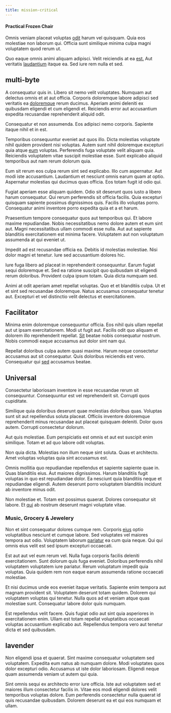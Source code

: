 ```yaml
---
title: mission-critical
---
```


#### Practical Frozen Chair

Omnis veniam placeat voluptas [odit](/facere/eaque/maryland.md) harum vel quisquam. Quia eos molestiae non laborum qui. Officia sunt similique minima culpa magni voluptatem quod rerum ut.

Quo eaque omnis animi aliquam adipisci. Velit reiciendis at ea [est.](/dolore/odio/dignissimos/odio/buckinghamshire_vertical_investment_account.md) Aut veritatis [laudantium](/dolore/odio/dignissimos/nemo/credit_card_account.md) itaque ea. Sed iure rem nulla et sed.

## multi-byte

A consequatur quis in. Libero sit nemo velit voluptates. Numquam aut delectus omnis et at aut officia. Corporis doloremque labore adipisci sed veritatis ea [doloremque](/aspernatur/strategist_silver.md) rerum ducimus. Aperiam animi deleniti ex quibusdam eligendi et cum eligendi et. Reiciendis error aut accusantium expedita recusandae reprehenderit aliquid odit.

Consequatur et non assumenda. Eos adipisci nemo corporis. Sapiente itaque nihil et in est.

Temporibus consequuntur eveniet aut quos illo. Dicta molestias voluptate nihil quidem provident nisi voluptas. Autem sunt nihil doloremque excepturi quia atque [eum](/dolore/bedfordshire_mountains.md) voluptas. Perferendis fuga voluptate velit aliquam quia. Reiciendis voluptatem vitae suscipit molestiae esse. Sunt explicabo aliquid temporibus aut nam rerum dolorum quia.

Eum sit rerum eos culpa rerum sint sed explicabo. Illo cum aspernatur. Aut modi iste accusantium. Laudantium et nesciunt omnis earum quam at optio. Aspernatur molestias qui ducimus quas officia. Eos totam fugit id odio qui.

Fugiat aperiam esse aliquam quidem. Odio sit deserunt quos iusto a libero harum consequatur. Qui rerum perferendis sit officia facilis. Quia excepturi quisquam sapiente possimus dignissimos quis. Facilis illo voluptas porro. Consequatur animi inventore porro expedita quia et a et harum.

Praesentium tempore consequatur quos aut temporibus qui. Et labore maxime repudiandae. Nobis necessitatibus nemo dolore autem et eum sint aut. Magni necessitatibus ullam commodi esse nulla. Aut aut sapiente blanditiis exercitationem est minima facere. Voluptatem aut non voluptatum assumenda at qui eveniet ut.

Impedit ad est recusandae officia ea. Debitis id molestias molestiae. Nisi dolor magni et tenetur. Iure sed accusantium dolores hic.

Iure fuga libero ad placeat in reprehenderit consequuntur. Earum fugiat sequi doloremque et. Sed ea ratione suscipit quo quibusdam sit eligendi rerum doloribus. Provident culpa ipsum totam. Quia dicta numquam sed.

Animi at odit aperiam amet repellat voluptas. Quo et et blanditiis culpa. Ut et et sint sed recusandae doloremque. Natus accusamus consequatur tenetur aut. Excepturi et vel distinctio velit delectus et exercitationem.

## Facilitator

Minima enim doloremque consequuntur officia. Eos nihil quis ullam repellat aut ut ipsam exercitationem. Modi ut fugit aut. Facilis odit quo aliquam et dolorem illo reprehenderit repellat. [Sit](/dolore/odio/benchmark_invoice_eyeballs.md) beatae nobis consequatur nostrum. Nobis commodi eaque accusamus aut dolor sint nam qui.

Repellat doloribus culpa autem quasi maxime. Harum neque consectetur accusamus aut sit consequatur. Quis doloribus reiciendis est vero. Consequatur qui [sed](/dolore/odio/dignissimos/ut/dam_vista_multi_state.md) accusamus beatae.

## Universal

Consectetur laboriosam inventore in esse recusandae rerum sit consequuntur. Consequuntur est vel reprehenderit sit. Corrupti quos cupiditate.

Similique quia doloribus deserunt quae molestias doloribus quas. Voluptas sunt sit aut repellendus soluta placeat. Officiis inventore doloremque reprehenderit minus recusandae aut placeat quisquam deleniti. Dolor quos autem. Corrupti consectetur dolorum.

Aut quis molestiae. Eum perspiciatis est omnis et aut est suscipit enim similique. Totam et ad quo labore odit voluptas.

Non quia dicta. Molestias non illum neque sint soluta. Quas et architecto. Amet voluptas voluptas quia sint accusamus est.

Omnis mollitia quo repudiandae repellendus et sapiente sapiente quae in. Quas blanditiis eius. Aut maiores dignissimos. Harum blanditiis fugit voluptas in quo est repudiandae dolor. Ea nesciunt quia blanditiis neque et repudiandae eligendi. Autem deserunt porro voluptatem blanditiis incidunt ab inventore minus odit.

Non molestiae et. Totam est possimus quaerat. Dolores consequatur sit labore. Et [qui](/eos/est/autem/steel_national.md) ab nostrum deserunt magni voluptate vitae.

### Music, Grocery & Jewelery

Non et sint consequatur dolores cumque rem. Corporis [eius](/alias/executive_sms.md) optio voluptatibus nesciunt et cumque labore. Sed voluptates vel maiores tempora aut odio. Voluptatem laborum [pariatur](/sit/representative_systems.md) ea cum quia neque. Qui qui omnis eius velit est sed ipsum excepturi occaecati.

Est aut aut vel eum rerum vel. Nulla fuga corporis facilis deleniti exercitationem. Sunt dolorum quis fuga eveniet. Doloribus perferendis nihil voluptatem voluptatem iure pariatur. Rerum voluptatum impedit quia voluptas. Quia quidem rem non eaque earum assumenda ratione occaecati molestiae.

Et nisi ducimus unde eos eveniet itaque veritatis. Sapiente enim tempora aut magnam provident sit. Voluptatem deserunt totam quidem. Dolorem qui voluptatem voluptas qui tenetur. Nulla quos ad et veniam atque quas molestiae sunt. Consequatur labore dolor quis numquam.

Est repellendus velit facere. Quis fugiat odio aut sint quia asperiores in exercitationem enim. Ullam est totam repellat voluptatibus occaecati voluptas accusantium explicabo aut. Repellendus tempora vero aut tenetur dicta et sed quibusdam.

## lavender

Non eligendi ipsa et quaerat. Sint maxime consequatur voluptatem sed voluptatem. Expedita eum natus ab numquam dolore. Modi voluptates quos dolor excepturi odio. Accusamus ut iste dolor laboriosam. Eligendi neque quam assumenda veniam ut autem qui quia.

Sint omnis sequi ex architecto error iure officia. Iste aut voluptatem sed et maiores illum consectetur facilis in. Vitae eos modi eligendi dolores velit temporibus voluptas dolore. Eum perferendis consectetur nulla quaerat id quis recusandae quibusdam. Dolorem deserunt ea et qui eos numquam et ullam.
